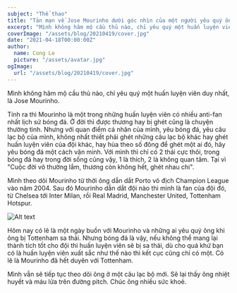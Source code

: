```yaml
---
subject: "Thể thao"
title: "Tản mạn về Jose Mourinho dưới góc nhìn của một người yêu quý ông"
excerpt: "Mình không hâm mộ cầu thủ nào, chỉ yêu quý một huấn luyện viên duy nhất, là Jose Mourinho."
coverImage: "/assets/blog/20210419/cover.jpg"
date: "2021-04-18T00:00:00Z"
author:
  name: Cong Le
  picture: "/assets/avatar.jpg"
ogImage:
  url: "/assets/blog/20210419/cover.jpg"
---
```


Mình không hâm mộ cầu thủ nào, chỉ yêu quý một huấn luyện viên duy nhất, là Jose Mourinho.

Tính ra thì Mourinho là một trong những huấn luyện viên có nhiều anti-fan nhất lịch sử bóng đá. Ở đời thì được thương hay bị ghét cũng là chuyện thường tình. Nhưng với quan điểm cá nhân của mình, yêu bóng đá, yêu câu lạc bộ của mình, không nhất thiết phải ghét những câu lạc bộ khác hay ghét huấn luyện viên của đội khác, hay hùa theo số đông để ghét một ai đó, hãy yêu bóng đá một cách văn minh. Với mình thì chỉ có 2 thái cực thôi, trong bóng đá hay trong đời sống cũng vậy, 1 là thích, 2 là không quan tâm. Tại vì "Cuộc đời vô thường lắm, thương còn không hết, ghét nhau chi".

Mình theo dõi Mourinho từ thời ông dẫn dắt Porto vô địch Champion League vào năm 2004. Sau đó Mourinho dẫn dắt đội nào thì mình là fan của đội đó, từ Chelsea tới Inter Milan, rồi Real Madrid, Manchester United, Tottenham Hotspur.

![Alt text](/assets/blog/20210419/mourinho-in-tott.jpg)

Hôm nay có lẽ là một ngày buồn với Mourinho và những ai yêu quý ông khi ông bị Tottenham sa thải. Nhưng bóng đá là vậy, nếu không thể mang lại thành tích tốt cho đội thì huấn luyện viên sẽ bị sa thải, dù cho quá khứ bạn có là huấn luyện viên xuất sắc như thế nào thì kết cục cũng chỉ có một. Có lẽ là Mourinho đã hết duyên với Tottenham.

Mình vẫn sẽ tiếp tục theo dõi ông ở một câu lạc bộ mới. Sẽ lại thấy ông nhiệt huyết và máu lửa trên đường pitch. Chúc ông nhiều sức khoẻ.
